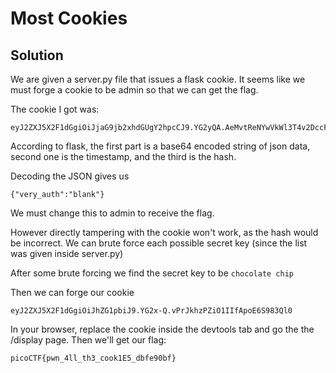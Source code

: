 # Most Cookies

## Solution

We are given a server.py file that issues a flask cookie. It seems like we must forge a cookie to be admin so that we can get the flag. 

The cookie I got was: 
```
eyJ2ZXJ5X2F1dGgiOiJjaG9jb2xhdGUgY2hpcCJ9.YG2yQA.AeMvtReNYwVkWl3T4v2DccF5BJw
```
According to flask, the first part is a base64 encoded string of json data, second one is the timestamp, and the third is the hash. 

Decoding the JSON gives us
```
{"very_auth":"blank"}
```
We must change this to admin to receive the flag. 

However directly tampering with the cookie won't work, as the hash would be incorrect. We can brute force each possible secret key (since the list was given inside server.py)

After some brute forcing we find the secret key to be `chocolate chip`

Then we can forge our cookie

```
eyJ2ZXJ5X2F1dGgiOiJhZG1pbiJ9.YG2x-Q.vPrJkhzPZiO1IIfApoE6S983Ql0
```

In your browser, replace the cookie inside the devtools tab and go the the /display page. Then we'll get our flag: 

```
picoCTF{pwn_4ll_th3_cook1E5_dbfe90bf}
```